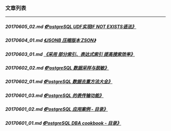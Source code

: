 ### 文章列表  
----  
##### 20170605_02.md   [《PostgreSQL UDF实现IF NOT EXISTS语法》](20170605_02.md)  
##### 20170604_01.md   [《JSONB 压缩版本 ZSON》](20170604_01.md)  
##### 20170603_01.md   [《采用 部分索引、表达式索引 提高搜索效率》](20170603_01.md)  
##### 20170602_02.md   [《PostgreSQL 数据采样与脱敏》](20170602_02.md)  
##### 20170602_01.md   [《PostgreSQL 数据去重方法大全》](20170602_01.md)  
##### 20170601_03.md   [《PostgreSQL 的表传输功能》](20170601_03.md)  
##### 20170601_02.md   [《PostgreSQL 应用案例 - 目录》](20170601_02.md)  
##### 20170601_01.md   [《PostgreSQL DBA cookbook - 目录》](20170601_01.md)  
